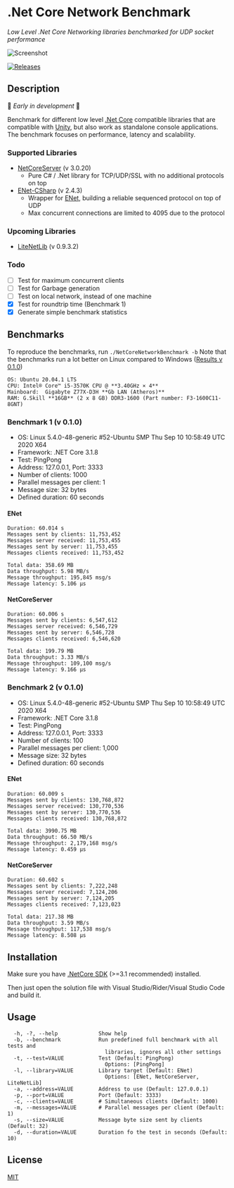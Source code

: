 # .Net Core Network Benchmark

*Low Level .Net Core Networking libraries benchmarked for UDP socket performance*

![Screenshot](./Docs/screenshot.png)

[![Releases](https://img.shields.io/github/release/JohannesDeml/NetCoreNetworkBenchmark/all.svg)](../../releases)

## Description

🚧 *Early in development* 🚧

Benchmark for different low level [.Net Core](https://en.wikipedia.org/wiki/.NET_Core) compatible libraries that are compatible with [Unity](https://unity3d.com), but also work as standalone console applications. The benchmark focuses on performance, latency and scalability.

### Supported Libraries

* [NetCoreServer](https://github.com/chronoxor/NetCoreServer) (v 3.0.20)
  * Pure C# / .Net library for TCP/UDP/SSL with no additional protocols on top
* [ENet-CSharp](https://github.com/nxrighthere/ENet-CSharp) (v 2.4.3)
  * Wrapper for [ENet](https://github.com/lsalzman/enet), building a reliable sequenced protocol on top of UDP
  * Max concurrent connections are limited to 4095 due to the protocol

### Upcoming Libraries

* [LiteNetLib](https://github.com/RevenantX/LiteNetLib) (v 0.9.3.2)

### Todo

- [ ] Test for maximum concurrent clients
- [ ] Test for Garbage generation
- [ ] Test on local network, instead of one machine
- [x] Test for roundtrip time (Benchmark 1)
- [x] Generate simple benchmark statistics

## Benchmarks

To reproduce the benchmarks, run `./NetCoreNetworkBenchmark -b`
Note that the benchmarks run a lot better on Linux compared to Windows  ([Results v 0.1.0](https://github.com/JohannesDeml/NetCoreNetworkBenchmark/releases/tag/0.1.0))  


```
OS: Ubuntu 20.04.1 LTS
CPU: Intel® Core™ i5-3570K CPU @ **3.40GHz × 4**
Mainboard:  Gigabyte Z77X-D3H **Gb LAN (Atheros)**
RAM: G.Skill **16GB** (2 x 8 GB) DDR3-1600 (Part number: F3-1600C11-8GNT)

```


### Benchmark 1 (v 0.1.0)
* OS: Linux 5.4.0-48-generic #52-Ubuntu SMP Thu Sep 10 10:58:49 UTC 2020 X64
* Framework: .NET Core 3.1.8
* Test: PingPong
* Address: 127.0.0.1, Port: 3333
* Number of clients: 1000
* Parallel messages per client: 1
* Message size: 32 bytes
* Defined duration: 60 seconds

#### ENet
```
Duration: 60.014 s
Messages sent by clients: 11,753,452
Messages server received: 11,753,455
Messages sent by server: 11,753,455
Messages clients received: 11,753,452

Total data: 358.69 MB
Data throughput: 5.98 MB/s
Message throughput: 195,845 msg/s
Message latency: 5.106 μs
```

#### NetCoreServer
```
Duration: 60.006 s
Messages sent by clients: 6,547,612
Messages server received: 6,546,729
Messages sent by server: 6,546,728
Messages clients received: 6,546,620

Total data: 199.79 MB
Data throughput: 3.33 MB/s
Message throughput: 109,100 msg/s
Message latency: 9.166 μs
```

### Benchmark 2 (v 0.1.0)
* OS: Linux 5.4.0-48-generic #52-Ubuntu SMP Thu Sep 10 10:58:49 UTC 2020 X64
* Framework: .NET Core 3.1.8
* Test: PingPong
* Address: 127.0.0.1, Port: 3333
* Number of clients: 100
* Parallel messages per client: 1,000
* Message size: 32 bytes
* Defined duration: 60 seconds

#### ENet
```
Duration: 60.009 s
Messages sent by clients: 130,768,872
Messages server received: 130,770,536
Messages sent by server: 130,770,536
Messages clients received: 130,768,872

Total data: 3990.75 MB
Data throughput: 66.50 MB/s
Message throughput: 2,179,168 msg/s
Message latency: 0.459 μs
```

#### NetCoreServer
```
Duration: 60.602 s
Messages sent by clients: 7,222,248
Messages server received: 7,124,206
Messages sent by server: 7,124,205
Messages clients received: 7,123,023

Total data: 217.38 MB
Data throughput: 3.59 MB/s
Message throughput: 117,538 msg/s
Message latency: 8.508 μs
```

## Installation

Make sure you have [.NetCore SDK](https://dotnet.microsoft.com/download) (>=3.1 recommended) installed.

Then just open the solution file with Visual Studio/Rider/Visual Studio Code and build it.

## Usage

```
  -h, -?, --help             Show help
  -b, --benchmark            Run predefined full benchmark with all tests and
                               libraries, ignores all other settings
  -t, --test=VALUE           Test (Default: PingPong)
                               Options: [PingPong]
  -l, --library=VALUE        Library target (Default: ENet)
                               Options: [ENet, NetCoreServer, LiteNetLib]
  -a, --address=VALUE        Address to use (Default: 127.0.0.1)
  -p, --port=VALUE           Port (Default: 3333)
  -c, --clients=VALUE        # Simultaneous clients (Default: 1000)
  -m, --messages=VALUE       # Parallel messages per client (Default: 1)
  -s, --size=VALUE           Message byte size sent by clients (Default: 32)
  -d, --duration=VALUE       Duration fo the test in seconds (Default: 10)
```

## License

[MIT](./LICENSE)